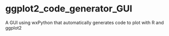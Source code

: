 # ggplot2_code_generator_GUI
A GUI using wxPython that automatically generates code to plot with R and ggplot2
